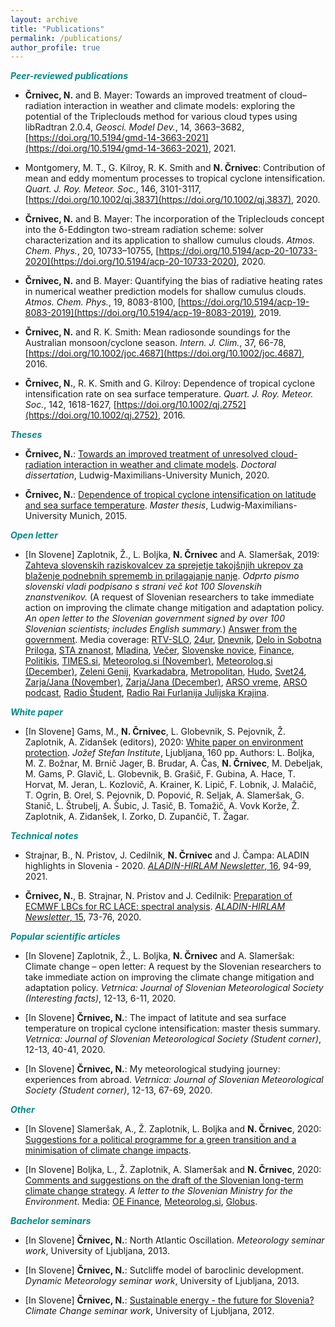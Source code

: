 ```yaml
---
layout: archive
title: "Publications"
permalink: /publications/
author_profile: true
---
```


<font color="DarkCyan"><b><i>Peer-reviewed publications</i></b></font>

* **Črnivec, N.** and B. Mayer: Towards an improved treatment of cloud–radiation interaction in weather and climate models: exploring the potential of the Tripleclouds method for various cloud types using libRadtran 2.0.4, _Geosci. Model Dev._, 14, 3663–3682, [https://doi.org/10.5194/gmd-14-3663-2021](https://doi.org/10.5194/gmd-14-3663-2021), 2021. 

* Montgomery, M. T., G. Kilroy, R. K. Smith and **N. Črnivec**: Contribution of mean and eddy momentum processes to tropical cyclone intensification. _Quart. J. Roy. Meteor. Soc._, 146, 3101-3117, [https://doi.org/10.1002/qj.3837](https://doi.org/10.1002/qj.3837), 2020.

* **Črnivec, N.** and B. Mayer: The incorporation of the Tripleclouds concept into the δ-Eddington two-stream radiation scheme: solver characterization and its application to shallow cumulus clouds. _Atmos. Chem. Phys._, 20, 10733–10755, [https://doi.org/10.5194/acp-20-10733-2020](https://doi.org/10.5194/acp-20-10733-2020), 2020. 

* **Črnivec, N.** and B. Mayer: Quantifying the bias of radiative heating rates in numerical weather prediction models for shallow cumulus clouds. _Atmos. Chem. Phys._, 19, 8083-8100, [https://doi.org/10.5194/acp-19-8083-2019](https://doi.org/10.5194/acp-19-8083-2019), 2019. 

* **Črnivec, N.** and R. K. Smith: Mean radiosonde soundings for the Australian monsoon/cyclone season. _Intern. J. Clim._, 37, 66-78, [https://doi.org/10.1002/joc.4687](https://doi.org/10.1002/joc.4687), 2016.

* **Črnivec, N.**, R. K. Smith and G. Kilroy: Dependence of tropical cyclone intensification rate on sea surface temperature. _Quart. J. Roy. Meteor. Soc._, 142, 1618-1627, [https://doi.org/10.1002/qj.2752](https://doi.org/10.1002/qj.2752), 2016.

<font color="DarkCyan"><b><i>Theses</i></b></font>

* **Črnivec, N.**: [Towards an improved treatment of unresolved cloud-radiation interaction in weather and climate models](https://edoc.ub.uni-muenchen.de/27502/13/Crnivec_Nina.pdf). _Doctoral dissertation_, Ludwig-Maximilians-University Munich, 2020.

* **Črnivec, N.**: [Dependence of tropical cyclone intensification on latitude and sea surface temperature](https://github.com/NinaCrnivec/NinaCrnivec.github.io/blob/master/files/NinaCrnivec_MA.pdf). _Master thesis_, Ludwig-Maximilians-University Munich, 2015.

<font color="DarkCyan"><b><i>Open letter</i></b></font>

* [In Slovene] Zaplotnik, Ž., L. Boljka, **N. Črnivec** and A. Slameršak, 2019: [Zahteva slovenskih raziskovalcev za sprejetje takojšnjih ukrepov za blaženje podnebnih sprememb in prilagajanje nanje](https://www.researchgate.net/publication/337167123_Zahteva_slovenskih_raziskovalcev_za_sprejetje_takojsnjih_ukrepov_za_blazenje_podnebnih_sprememb_in_prilagajanje_nanje_Odprto_pismo_slovenski_vladi_13_pp_podpisano_s_strani_vec_kot_100_Slovenskih_znans). <em>Odprto pismo slovenski vladi podpisano s strani več kot 100 Slovenskih znanstvenikov.</em> (A request of Slovenian researchers to take immediate action on improving the climate change mitigation and adaptation policy. <em>An open letter to the Slovenian government signed by over 100 Slovenian scientists; includes English summary.</em>) <a href="http://ninacrnivec.github.io/files/00206BBAC913191209121909.pdf">Answer from the government</a>. Media coverage:
[RTV-SLO](https://www.rtvslo.si/okolje/novice/znanstveniki-slovenija-ne-kaze-pripravljenosti-da-bi-se-na-podnebne-spremembe-odlocno-odzvala/504612?fbclid=IwAR2Px1cLtDykMJxNszkG6MI1QDOM2LneGWqK70LchAvEST9RBr_VWVjM-7Y),
[24ur](https://www.24ur.com/novice/slovenija/razocarani-slovenski-znanstveniki-politiki-se-ne-zavedajo-resnosti-problema.html),
[Dnevnik](https://www.dnevnik.si/1042913601/slovenija/slovenski-raziskovalci-pozivajo-k-odlocnemu-ukrepanju-za-blazenje-podnebnih-sprememb),
[Delo in Sobotna Priloga](https://www.delo.si/novice/okolje/slovenski-raziskovalci-pozivajo-politiko-sprejmite-bolj-ambiciozen-podnebni-nacrt-247970.html),
[STA znanost](http://znanost.sta.si/2696264/slovenski-raziskovalci-pozivajo-k-odlocnemu-ukrepanju-za-blazenje-podnebnih-sprememb),
[Mladina](https://www.mladina.si/194097/slovenski-znanstveniki-o-podnebnih-spremembah-nasa-moralna-in-eticna-dolznost-je-pozvati-k-ukr/),
[Večer](https://www.vecer.com/znanstveniki-pozivajo-vlado-drzavni-zbor-in-drzavni-svet-ukrepajte-10089051),
[Slovenske novice](https://www.slovenskenovice.si/novice/slovenija/clanek/groznje-pahorju-in-sarcu-pred-slovenijo-katastrofalne-spremembe-247919),
[Finance](https://oe.finance.si/8954794),
[Politikis](http://www.politikis.si/2019/11/slovenski-raziskovalci-pozivajo-k-odlocnemu-ukrepanju-za-blazenje-podnebnih-sprememb/),
[TIMES.si](http://www.times.si/slovenija/slovenski-raziskovalci-vlada-naj-vkljuci-podnebno-problematiko-v-obvezen-solski-program--8eab3057b4f399f34eedc14a0423913804034be6.html),
[Meteorolog.si (November)](http://meteorolog.si/index.php/2019/11/11/podnebne-spremembe-odprto-pismo/),
[Meteorolog.si (December)](http://meteorolog.si/index.php/2019/12/13/odzivi-na-zahtevo-slovenskih-raziskovalcev-za-sprejetje-takojsnjih-ukrepov-za-blazenje-podnebnih-sprememb-in-prilagajanje-nanje/),
[Zeleni Genij](https://zelenigenij.24ur.com/odprto-pismo-podnebne-spremembe-ogrozajo-zivljenja-vec-kot-milijarde-ljudi.html),
[Kvarkadabra](https://www.scribd.com/document/434444707/Zahteva-slovenskih-znanstvenikov-za-sprejetje-takoj%C5%A1njih-ukrepov-za-bla%C5%BEenje-podnebnih-sprememb-in-prilagajanje-nanje?fbclid=IwAR07Noqc0WUfEeGxoe44hf0LuPNbSMlc3NKxCK9OCj7hNXaymeyW7ozgUGg),
[Metropolitan](https://www.metropolitan.si/aktualno/120-slovenskih-strokovnjakov-za-odlocno-ukrepanje-pri-blazenju-podnebnih-sprememb/),
[Hudo](https://hudo.com/si/2019/11/11/zaskrbljeni-slovenski-raziskovalci-drzavo-pozivajo-k-sprejetju-takojsnjih-ukrepov-za-blazenje-podnebnih-sprememb-prilagajanju-nanje/),
[Svet24](https://novice.svet24.si/clanek/novice/svet/5df8e1f62d92a/slovenija-ne-kaze-pripravljenosti-da-bi-se-na-groznjo-podnebnih-sprememb-odzvala-z-odlocnimi-ukrepi),
[Zarja/Jana (November)](https://revijazarja.si/clanek/ljudje/5dd2bb059e1b5/smo-pozabili-ljudje-umirajo),
[Zarja/Jana (December)](https://revijazarja.si/clanek/zgodbe/5dee3441f3ac2/smo-v-usodnem-casu-za-clovestvo),
[ARSO vreme](https://twitter.com/meteoSI/status/1202140528831320064),
[ARSO podcast](https://meteo.arso.gov.si/uploads/probase/www/fproduct/media/sl/podcast/podcast_20191204_ep027.mp3),
[Radio Študent](https://radiostudent.si/znanost/zr-intervju/kako-bomo-bla%C5%BEili-podnebne-spremembe),
[Radio Rai Furlanija Julijska Krajina](http://www.rai.it/dl/portali/site/articolo/ContentItem-99a019aa-ca1e-4865-b5e0-bc047ac1bab4.html).

<font color="DarkCyan"><b><i>White paper</i></b></font>

* [In Slovene] Gams, M., **N. Črnivec**, L. Globevnik, S. Pejovnik, Ž. Zaplotnik, A. Zidanšek (editors), 2020: [White paper on environment protection](http://library.ijs.si/Stacks/Literature/Bela%20knjiga%20znanost%20o%20okolju%202020.pdf). _Jožef Stefan Institute_, Ljubljana, 160 pp. Authors: L. Boljka, M. Z. Božnar, M. Brnič Jager, B. Brudar, A. Čas, **N. Črnivec**, M. Debeljak, M. Gams, P. Glavič, L. Globevnik, B. Grašič, F. Gubina, A. Hace, T. Horvat, M. Jeran, L. Kozlovič, A. Krainer, K. Lipič, F. Lobnik, J. Malačič, T. Ogrin, B. Orel, S. Pejovnik, D. Popović, R. Seljak, A. Slameršak, G. Stanič, L. Štrubelj, A. Šubic, J. Tasič, B. Tomažič, A. Vovk Korže, Ž. Zaplotnik, A. Zidanšek, I. Zorko, D. Zupančič, T. Žagar.


<font color="DarkCyan"><b><i>Technical notes</i></b></font>

* Strajnar, B., N. Pristov, J. Cedilnik, **N. Črnivec** and J. Čampa: ALADIN highlights in Slovenia - 2020.  [_ALADIN-HIRLAM Newsletter_, 16](http://www.umr-cnrm.fr/aladin/IMG/pdf/nl16.pdf), 94-99, 2021.

* **Črnivec, N.**, B. Strajnar, N. Pristov and J. Cedilnik: [Preparation of ECMWF LBCs for RC LACE: spectral analysis](https://github.com/NinaCrnivec/NinaCrnivec.github.io/blob/master/files/Crnivec_etal_2020_AHNL15_p73-76.pdf). [_ALADIN-HIRLAM Newsletter_, 15](http://www.umr-cnrm.fr/aladin/IMG/pdf/nl15.pdf), 73-76, 2020.

<font color="DarkCyan"><b><i>Popular scientific articles</i></b></font>

* [In Slovene] Zaplotnik, Ž., L. Boljka, **N. Črnivec** and A. Slameršak: Climate change – open letter: A request by the Slovenian researchers to take immediate action on improving the climate change mitigation and adaptation policy. _Vetrnica: Journal of Slovenian Meteorological Society (Interesting facts)_, 12-13, 6-11, 2020.

* [In Slovene] **Črnivec, N.**: The impact of latitute and sea surface temperature on tropical cyclone intensification: master thesis summary. _Vetrnica: Journal of Slovenian Meteorological Society (Student corner)_, 12-13, 40-41, 2020.

* [In Slovene] **Črnivec, N.**: My meteorological studying journey: experiences from abroad. _Vetrnica: Journal of Slovenian Meteorological Society (Student corner)_, 12-13, 67-69, 2020.

<font color="DarkCyan"><b><i>Other</i></b></font>

* [In Slovene] Slameršak, A., Ž. Zaplotnik, L. Boljka and **N. Črnivec**, 2020: [Suggestions for a political programme for a green transition and a minimisation of climate change impacts](https://drive.google.com/file/d/1jB1u5CN3qE75PLRgBAbi-LucCHVcn0L8/view). 

* [In Slovene] Boljka, L., Ž. Zaplotnik, A. Slameršak and **N. Črnivec**, 2020: [Comments and suggestions on the draft of the Slovenian long-term climate change strategy](https://drive.google.com/file/d/1psP-qqJbKs0fBEgqDec83A-N8_pgAHTK/view). _A letter to the Slovenian Ministry for the Environment_. Media: [OE Finance](https://oe.finance.si/8966414/(prejeli-smo)-Predlog-raziskovalcev-za-spremembe-osnutka-podnebne-strategije?cctest&), [Meteorolog.si](http://meteorolog.si/index.php/2020/10/01/opozorilo-na-premajhno-ambicioznost-osnutka-dolgorocne-podnebne-strategije-slovenije/), [Globus](https://4d.rtvslo.si/arhiv/globus/174722022).

<font color="DarkCyan"><b><i>Bachelor seminars</i></b></font>

* [In Slovene] **Črnivec, N.**: North Atlantic Oscillation. _Meteorology seminar work_, University of Ljubljana, 2013.

* [In Slovene] **Črnivec, N.**: Sutcliffe model of baroclinic development. _Dynamic Meteorology seminar work_, University of Ljubljana, 2013.

* [In Slovene] **Črnivec, N.**: [Sustainable energy - the future for Slovenia?](https://www.researchgate.net/publication/349103009_Trajnostna_energija_-_prihodnost_za_Slovenijo) _Climate Change seminar work_, University of Ljubljana, 2012.

